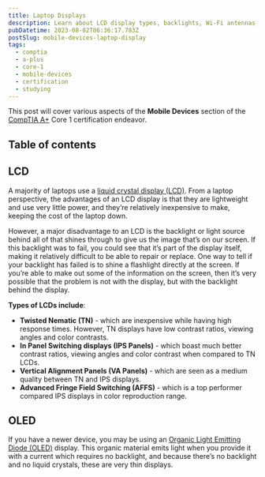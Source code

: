 ```yaml
---
title: Laptop Displays
description: Learn about LCD display types, backlights, Wi-Fi antennas, digitizers, and more.
pubDatetime: 2023-08-02T06:36:17.783Z
postSlug: mobile-devices-laptop-display
tags:
  - comptia
  - a-plus
  - core-1
  - mobile-devices
  - certification
  - studying
---
```


This post will cover various aspects of the **Mobile Devices** section of the
[CompTIA A+](https://www.comptia.org/certifications/a) Core 1 certification endeavor.

## Table of contents

## LCD

A majority of laptops use a
[liquid crystal display (LCD)](https://www.techtarget.com/whatis/definition/LCD-liquid-crystal-display). From a laptop
perspective, the advantages of an LCD display is that they are lightweight and use very little power, and they’re
relatively inexpensive to make, keeping the cost of the laptop down.

However, a major disadvantage to an LCD is the backlight or light source behind all of that shines through to give us
the image that’s on our screen. If this backlight was to fail, you could see that it’s part of the display itself,
making it relatively difficult to be able to repair or replace. One way to tell if your backlight has failed is to shine
a flashlight directly at the screen. If you’re able to make out some of the information on the screen, then it’s very
possible that the problem is not with the display, but with the backlight behind the display.

**Types of LCDs include**:

- **Twisted Nematic (TN)** - which are inexpensive while having high response times. However, TN displays have low
  contrast ratios, viewing angles and color contrasts.
- **In Panel Switching displays (IPS Panels)** - which boast much better contrast ratios, viewing angles and color
  contrast when compared to TN LCDs.
- **Vertical Alignment Panels (VA Panels)** - which are seen as a medium quality between TN and IPS displays.
- **Advanced Fringe Field Switching (AFFS)** - which is a top performer compared IPS displays in color reproduction
  range.

## OLED

If you have a newer device, you may be using an
[Organic Light Emitting Diode (OLED)](https://www.techtarget.com/whatis/definition/OLED-TV) display. This organic
material emits light when you provide it with a current which requires no backlight, and because there’s no backlight
and no liquid crystals, these are very thin displays.
